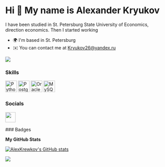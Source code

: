 Hi 👋 My name is Alexander Kryukov
==================================

I have been studied in St. Petersburg State University of Economics, direction economics. Then I started working

* 🌍  I'm based in St. Petersburg
* ✉️  You can contact me at [Kryukov26@yandex.ru](mailto:Kryukov26@yandex.ru)

<a href="https://www.github.com/AlexKrewkov" target="_blank" rel="noreferrer"><img
src="https://img.shields.io/github/followers/AlexKrewkov?logo=github&style=for-the-badge&color=000000&labelColor=000000" /></a>
### Skills

<p align="left">
<a href="https://www.python.org/" target="_blank" rel="noreferrer"><img src="https://raw.githubusercontent.com/danielcranney/readme-generator/main/public/icons/skills/python-colored.svg" width="36" height="36" alt="Python" /></a>
<a href="https://www.postgresql.org/" target="_blank" rel="noreferrer"><img src="https://raw.githubusercontent.com/danielcranney/readme-generator/main/public/icons/skills/postgresql-colored.svg" width="36" height="36" alt="PostgreSQL" /></a>
<a href="https://www.oracle.com/uk/index.html" target="_blank" rel="noreferrer"><img src="https://raw.githubusercontent.com/danielcranney/readme-generator/main/public/icons/skills/oracle-colored.svg" width="36" height="36" alt="Oracle" /></a>
<a href="https://www.mysql.com/" target="_blank" rel="noreferrer"><img src="https://raw.githubusercontent.com/danielcranney/readme-generator/main/public/icons/skills/mysql-colored.svg" width="36" height="36" alt="MySQL" /></a>
</p>

### Socials

<p align="left"> <a href="https://www.github.com/AlexKrewkov" target="_blank" rel="noreferrer"><img src="https://raw.githubusercontent.com/danielcranney/readme-generator/main/public/icons/socials/github.svg" width="32" height="32" /></a></p>
### Badges

<b>My GitHub Stats</b>

<a href="http://www.github.com/AlexKrewkov"><img src="https://github-readme-stats.vercel.app/api?username=AlexKrewkov&show_icons=true&hide=&count_private=true&title_color=ffffff&text_color=ffffff&icon_color=000000&bg_color=000000&hide_border=true&show_icons=true" alt="AlexKrewkov's GitHub stats" /></a>

<a href="http://www.github.com/AlexKrewkov"><img src="https://github-readme-streak-stats.herokuapp.com/?user=AlexKrewkov&stroke=ffffff&background=000000&ring=ffffff&fire=ffffff&currStreakNum=ffffff&currStreakLabel=ffffff&sideNums=ffffff&sideLabels=ffffff&dates=ffffff&hide_border=true" /></a>
